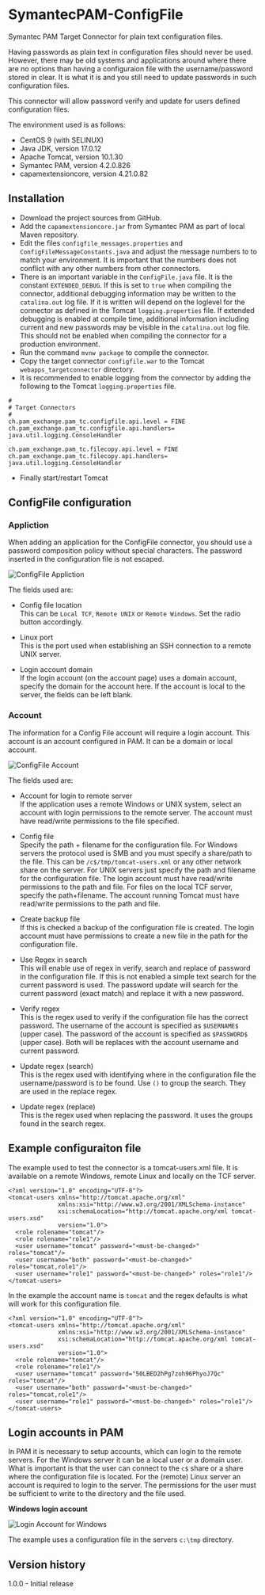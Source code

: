 # SymantecPAM-ConfigFile
Symantec PAM Target Connector for plain text configuration files.

Having passwords as plain text in configuration files should never be used. 
However, there may be old systems and applications around where there are
no options than having a configuraion file with the username/password stored
in clear. It is what it is and you still need to update passwords in such 
configuration files.

This connector will allow password verify and update for users defined configuration files.

The environment used is as follows:

- CentOS 9 (with SELINUX)
- Java JDK, version 17.0.12
- Apache Tomcat, version 10.1.30
- Symantec PAM, version 4.2.0.826
- capamextensioncore, version 4.21.0.82

## Installation

- Download the project sources from GitHub.
- Add the `capamextensioncore.jar` from Symantec PAM as part of local Maven repository.
- Edit the files `configfile_messages.properties` and `ConfigFileMessageConstants.java`
and adjust the message numbers to to match your environment.
It is important that the numbers does not conflict with any other numbers from other connectors.
- There is an important variable in the `ConfigFile.java` file. It is the constant `EXTENDED_DEBUG`.
If this is set to `true` when compiling the connector, additional debugging information may be written to the
`catalina.out` log file. If it is written will depend on the loglevel for the connector as
defined in the Tomcat `logging.properties` file. If extended debugging is enabled at compile time,
additional information including current and new passwords may be visible in the `catalina.out` log file.
This should not be enabled when compiling the connector for a production environment.
- Run the command `mvnw package` to compile the connector.
- Copy the target connector `configfile.war` to the Tomcat `webapps_targetconnector` directory.
- It is recommended to enable logging from the connector by adding the following to the
Tomcat `logging.properties` file.

```
#
# Target Connectors
#
ch.pam_exchange.pam_tc.configfile.api.level = FINE
ch.pam_exchange.pam_tc.configfile.api.handlers= java.util.logging.ConsoleHandler

ch.pam_exchange.pam_tc.filecopy.api.level = FINE
ch.pam_exchange.pam_tc.filecopy.api.handlers= java.util.logging.ConsoleHandler
```

- Finally start/restart Tomcat

## ConfigFile configuration

### Appliction

When adding an application for the ConfigFile connector, you should use a password
composition policy without special characters. The password inserted in the configuration
file is not escaped.

![ConfigFile Appliction](/docs/ConfigFile-Application.png)

The fields used are:

- Config file location  
This can be `Local TCF`, `Remote UNIX` or `Remote Windows`. Set the radio button
accordingly.

- Linux port  
This is the port used when establishing an SSH connection to a remote UNIX server.

- Login account domain  
If the login account (on the account page) uses a domain account, specify the
domain for the account here. If the account is local to the server, the fields
can be left blank.

### Account

The information for a Config File account will require a login account. This account
is an account configured in PAM. It can be a domain or local account.

![ConfigFile Account](/docs/ConfigFile-Account.png)

The fields used are:

- Account for login to remote server    
If the application uses a remote Windows or UNIX system, select an account with
login permissions to the remote server. The account must have read/write permissions
to the file specified.

- Config file    
Specify the path + filename for the configuration file.
For Windows servers the protocol used is SMB and you must specify a share/path to the file.
This can be `/c$/tmp/tomcat-users.xml` or any other network share on the server.
For UNIX servers just specify the path and filename for the configuration file.
The login account must have read/write permissions to the path and file.
For files on the local TCF server, specify the path+filename. The account running Tomcat
must have read/write permissions to the path and file.

- Create backup file    
If this is checked a backup of the configuration file is created. The login account
must have permissions to create a new file in the path for the configuration file.

- Use Regex in search    
This will enable use of regex in verify, search and replace of password in the configuration
file. If this is not enabled a simple text search for the current password is used. The password
update will search for the current password (exact match) and replace it with a new password.

- Verify regex    
This is the regex used to verify if the configuration file has the correct password.
The username of the account is specified as `$USERNAME$` (upper case). The password of the
account is specified as `$PASSWORD$` (upper case). Both will be replaces with the account
username and current password.

- Update regex (search)    
This is the regex used with identifying where in the configuration file the username/password
is to be found. Use `()` to group the search. They are used in the replace regex.

- Update regex (replace)    
This is the regex used when replacing the password. It uses the groups found in the search
regex.


## Example configuraiton file

The example used to test the connector is a tomcat-users.xml file. It is available
on a remote Windows, remote Linux and locally on the TCF server.

```
<?xml version="1.0" encoding="UTF-8"?>
<tomcat-users xmlns="http://tomcat.apache.org/xml"
              xmlns:xsi="http://www.w3.org/2001/XMLSchema-instance"
              xsi:schemaLocation="http://tomcat.apache.org/xml tomcat-users.xsd"
              version="1.0">
  <role rolename="tomcat"/>
  <role rolename="role1"/>
  <user username="tomcat" password="<must-be-changed>" roles="tomcat"/>
  <user username="both" password="<must-be-changed>" roles="tomcat,role1"/>
  <user username="role1" password="<must-be-changed>" roles="role1"/>
</tomcat-users>
```

In the example the account name is `tomcat` and the regex defaults is what will
work for this configuration file.

```
<?xml version="1.0" encoding="UTF-8"?>
<tomcat-users xmlns="http://tomcat.apache.org/xml"
              xmlns:xsi="http://www.w3.org/2001/XMLSchema-instance"
              xsi:schemaLocation="http://tomcat.apache.org/xml tomcat-users.xsd"
              version="1.0">
  <role rolename="tomcat"/>
  <role rolename="role1"/>
  <user username="tomcat" password="50LBED2hPg7zoh96PhyoJ7Qc" roles="tomcat"/>
  <user username="both" password="<must-be-changed>" roles="tomcat,role1"/>
  <user username="role1" password="<must-be-changed>" roles="role1"/>
</tomcat-users>
```

## Login accounts in PAM
In PAM it is necessary to setup accounts, which can login to the remote servers.
For the Windows server it can be a local user or a domain user. What is important is
that the user can connect to the `c$` share or a share where the configuration file
is located.
For the (remote) Linux server an account is required to login to the server. The permissions
for the user must be sufficient to write to the directory and the file used.

**Windows login account**

![Login Account for Windows](/docs/LoginAccount-Windows.png)

The example uses a configuration file in the servers `c:\tmp` directory.

## Version history

1.0.0 - Initial release

